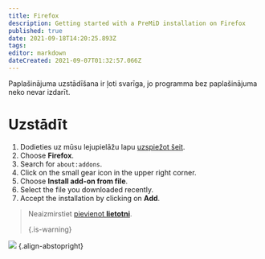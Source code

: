 ```yaml
---
title: Firefox
description: Getting started with a PreMiD installation on Firefox
published: true
date: 2021-09-18T14:20:25.893Z
tags: 
editor: markdown
dateCreated: 2021-09-07T01:32:57.066Z
---
```


Paplašinājuma uzstādīšana ir ļoti svarīga, jo programma bez paplašinājuma neko nevar izdarīt.

# Uzstādīt
1. Dodieties uz mūsu lejupielāžu lapu [uzspiežot šeit](https://premid.app/downloads).
2. Choose **Firefox**.
3. Search for `about:addons`.
4. Click on the small gear icon in the upper right corner.
5. Choose **Install add-on from file**.
6. Select the file you downloaded recently.
7. Accept the installation by clicking on **Add**.

> Neaizmirstiet [pievienot **lietotni**](/install). 
> 
> {.is-warning}

![](https://img.icons8.com/color/2x/firefox.png) {.align-abstopright}